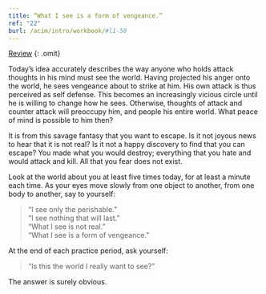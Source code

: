```yaml
---
title: “What I see is a form of vengeance.”
ref: "22"
burl: /acim/intro/workbook/#l1-50
---
```


<a class="hide-review" href="/t/acim/workbook/l055/#l022">Review</a>
{: .omit}

Today’s idea accurately describes the way anyone who holds attack
thoughts in his mind must see the world. Having projected his anger onto
the world, he sees vengeance about to strike at him. His own attack is
thus perceived as self defense. This becomes an increasingly vicious
circle until he is willing to change how he sees. Otherwise, thoughts of
attack and counter attack will preoccupy him, and people his entire
world. What peace of mind is possible to him then?

It is from this savage fantasy that you want to escape. Is it not joyous
news to hear that it is not real? Is it not a happy discovery to find
that you can escape? You made what you would destroy; everything that
you hate and would attack and kill. All that you fear does not exist.

Look at the world about you at least five times today, for at least a
minute each time. As your eyes move slowly from one object to another,
from one body to another, say to yourself:

> “I see only the perishable.”<br/>
> “I see nothing that will last.”<br/>
> “What I see is not real.”<br/>
> “What I see is a form of vengeance.”

At the end of each practice period, ask yourself:

> “Is this the world I really want to see?”

The answer is surely obvious.

